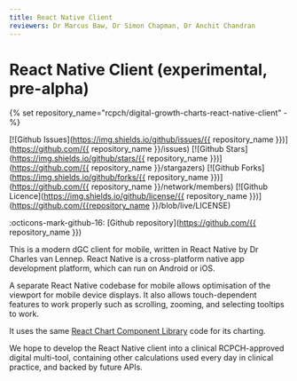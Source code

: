 ```yaml
---
title: React Native Client
reviewers: Dr Marcus Baw, Dr Simon Chapman, Dr Anchit Chandran
---
```


# React Native Client (experimental, pre-alpha)

{% set repository_name="rcpch/digital-growth-charts-react-native-client" -%}

[![Github Issues](https://img.shields.io/github/issues/{{ repository_name }})](https://github.com/{{ repository_name }}/issues)
[![Github Stars](https://img.shields.io/github/stars/{{ repository_name }})](https://github.com/{{ repository_name }}/stargazers)
[![Github Forks](https://img.shields.io/github/forks/{{ repository_name }})](https://github.com/{{ repository_name }}/network/members)
[![Github Licence](https://img.shields.io/github/license/{{ repository_name }})](https://github.com/{{repository_name }}/blob/live/LICENSE)

:octicons-mark-github-16: [Github repository](https://github.com/{{ repository_name }})

<!-- :material-web: (link to follow) -->

<!-- ![image](image) -->

This is a modern dGC client for mobile, written in React Native by Dr Charles van Lennep. React Native is a cross-platform native app development platform, which can run on Android or iOS.

A separate React Native codebase for mobile allows optimisation of the viewport for mobile device displays. It also allows touch-dependent features to work properly such as scrolling, zooming, and selecting tooltips to work.

It uses the same [React Chart Component Library](../products/react-component.md) code for its charting.

We hope to develop the React Native client into a clinical RCPCH-approved digital multi-tool, containing other calculations used every day in clinical practice, and backed by future APIs.
